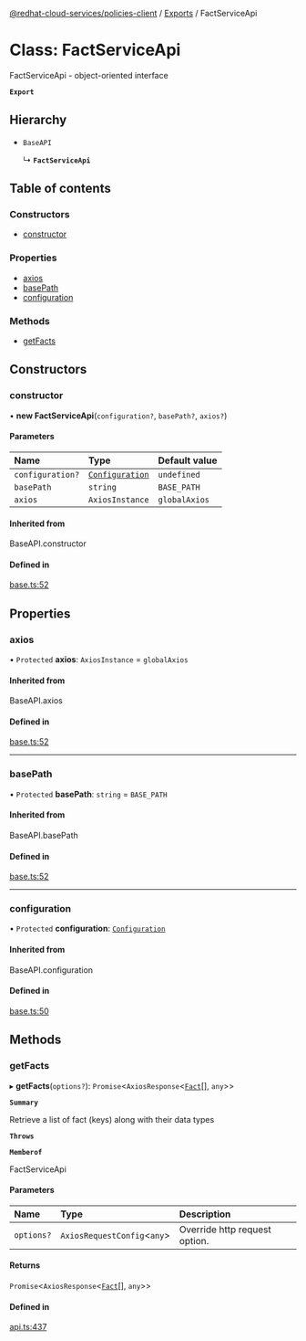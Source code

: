 [@redhat-cloud-services/policies-client](../README.md) / [Exports](../modules.md) / FactServiceApi

# Class: FactServiceApi

FactServiceApi - object-oriented interface

**`Export`**

## Hierarchy

- `BaseAPI`

  ↳ **`FactServiceApi`**

## Table of contents

### Constructors

- [constructor](FactServiceApi.md#constructor)

### Properties

- [axios](FactServiceApi.md#axios)
- [basePath](FactServiceApi.md#basepath)
- [configuration](FactServiceApi.md#configuration)

### Methods

- [getFacts](FactServiceApi.md#getfacts)

## Constructors

### constructor

• **new FactServiceApi**(`configuration?`, `basePath?`, `axios?`)

#### Parameters

| Name | Type | Default value |
| :------ | :------ | :------ |
| `configuration?` | [`Configuration`](Configuration.md) | `undefined` |
| `basePath` | `string` | `BASE_PATH` |
| `axios` | `AxiosInstance` | `globalAxios` |

#### Inherited from

BaseAPI.constructor

#### Defined in

[base.ts:52](https://github.com/mkholjuraev/javascript-clients/blob/master/packages/policies/base.ts#L52)

## Properties

### axios

• `Protected` **axios**: `AxiosInstance` = `globalAxios`

#### Inherited from

BaseAPI.axios

#### Defined in

[base.ts:52](https://github.com/mkholjuraev/javascript-clients/blob/master/packages/policies/base.ts#L52)

___

### basePath

• `Protected` **basePath**: `string` = `BASE_PATH`

#### Inherited from

BaseAPI.basePath

#### Defined in

[base.ts:52](https://github.com/mkholjuraev/javascript-clients/blob/master/packages/policies/base.ts#L52)

___

### configuration

• `Protected` **configuration**: [`Configuration`](Configuration.md)

#### Inherited from

BaseAPI.configuration

#### Defined in

[base.ts:50](https://github.com/mkholjuraev/javascript-clients/blob/master/packages/policies/base.ts#L50)

## Methods

### getFacts

▸ **getFacts**(`options?`): `Promise`<`AxiosResponse`<[`Fact`](../interfaces/Fact.md)[], `any`\>\>

**`Summary`**

Retrieve a list of fact (keys) along with their data types

**`Throws`**

**`Memberof`**

FactServiceApi

#### Parameters

| Name | Type | Description |
| :------ | :------ | :------ |
| `options?` | `AxiosRequestConfig`<`any`\> | Override http request option. |

#### Returns

`Promise`<`AxiosResponse`<[`Fact`](../interfaces/Fact.md)[], `any`\>\>

#### Defined in

[api.ts:437](https://github.com/mkholjuraev/javascript-clients/blob/master/packages/policies/api.ts#L437)
